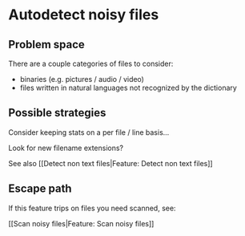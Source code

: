 # Autodetect noisy files

## Problem space

There are a couple categories of files to consider:

* binaries (e.g. pictures / audio / video)
* files written in natural languages not recognized by the dictionary

## Possible strategies

Consider keeping stats on a per file / line basis...

Look for new filename extensions?

See also [[Detect non text files|Feature: Detect non text files]]

## Escape path

If this feature trips on files you need scanned, see:

[[Scan noisy files|Feature: Scan noisy files]]
